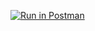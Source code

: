[![Run in Postman](https://run.pstmn.io/button.svg)](https://app.getpostman.com/run-collection/1391b1e2863ceab78271?action=collection%2Fimport)
